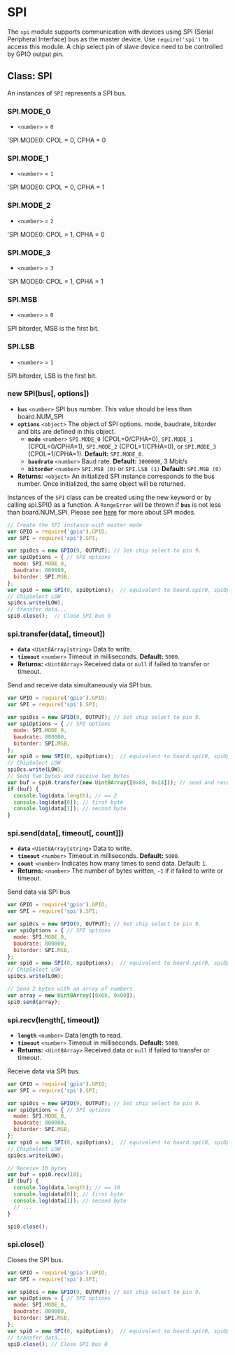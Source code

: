 # SPI

The `spi` module supports communication with devices using SPI \(Serial Peripheral Interface\) bus as the master device. Use `require('spi')` to access this module. A chip select pin of slave device need to be controlled by GPIO output pin.

## Class: SPI

An instances of `SPI` represents a SPI bus.

### SPI.MODE\_0

* `<number>` = `0`

'SPI MODE0: CPOL = 0, CPHA = 0

### SPI.MODE\_1

* `<number>` = `1`

'SPI MODE0: CPOL = 0, CPHA = 1

### SPI.MODE\_2

* `<number>` = `2`

'SPI MODE0: CPOL = 1, CPHA = 0

### SPI.MODE\_3

* `<number>` = `3`

'SPI MODE0: CPOL = 1, CPHA = 1

### SPI.MSB

* `<number>` = `0`

SPI bitorder, MSB is the first bit.

### SPI.LSB

* `<number>` = `1`

SPI bitorder, LSB is the first bit.

### new SPI\(bus\[, options\]\)

* **`bus`** `<number>` SPI bus number. This value should be less than board.NUM\_SPI
* **`options`** `<object>` The object of SPI options. mode,  baudrate, bitorder and bits are defined in this object.
  * **`mode`** `<number>` `SPI.MODE_0` \(CPOL=0/CPHA=0\), `SPI.MODE_1` \(CPOL=0/CPHA=1\), `SPI.MODE_2` \(CPOL=1/CPHA=0\), or `SPI.MODE_3` \(CPOL=1/CPHA=1\). **Default:** `SPI.MODE_0`.
  * **`baudrate`** `<number>` Baud rate. **Default:** `3000000`, 3 Mbit/s
  * **`bitorder`** `<number>` `SPI.MSB (0)` or `SPI.LSB (1)`  **Default:** `SPI.MSB (0)`
* **Returns:** `<object>` An initialized SPI instance corresponds to the bus number. Once initialized, the same object will be returned.

Instances of the `SPI` class can be created using the new keyword or by calling spi.SPI\(\) as a function. A `RangeError` will be thrown if **`bus`** is not less than board.NUM\_SPI. Please see [here](https://en.wikipedia.org/wiki/Serial_Peripheral_Interface#Clock_polarity_and_phase) for more about SPI modes.

```javascript
// Create the SPI instance with master mode 
var GPIO = require('gpio').GPIO;
var SPI = require('spi').SPI;

var spi0cs = new GPIO(9, OUTPUT); // Set chip select to pin 9.
var spiOptions = { // SPI options
  mode: SPI.MODE_0,
  baudrate: 800000,
  bitorder: SPI.MSB,
};
var spi0 = new SPI(0, spiOptions);  // equivalent to board.spi(0, spiOptions);
// ChipSelect LOW
spi0cs.write(LOW);
// transfer data...
spi0.close();  // Close SPI bus 0
```

### spi.transfer\(data\[, timeout\]\)

* **`data`** `<Uint8Array|string>` Data to write.
* **`timeout`** `<number>` Timeout in milliseconds. **Default:** `5000`.
* **Returns:** `<Uint8Array>` Received data or `null` if failed to transfer or timeout.

Send and receive data simultaneously via SPI bus.

```javascript
var GPIO = require('gpio').GPIO;
var SPI = require('spi').SPI;

var spi0cs = new GPIO(9, OUTPUT); // Set chip select to pin 9.
var spiOptions = { // SPI options
  mode: SPI.MODE_0,
  baudrate: 800000,
  bitorder: SPI.MSB,
};
var spi0 = new SPI(0, spiOptions);  // equivalent to board.spi(0, spiOptions);
// ChipSelect LOW
spi0cs.write(LOW);
// Send two bytes and receive two bytes
var buf = spi0.transfer(new Uint8Array([0x88, 0x24])); // send and receive two byte data.
if (buf) {
  console.log(data.length); // == 2
  console.log(data[0]); // first byte
  console.log(data[1]); // second byte
}
```

### spi.send\(data\[, timeout\[, count\]\]\)

* **`data`** `<Uint8Array|string>` Data to write.
* **`timeout`** `<number>` Timeout in milliseconds. **Default:** `5000`.
* **`count`** `<number>` Indicates how many times to send data. Default: `1`.
* **Returns:** `<number>` The number of bytes written, `-1` if it failed to write or timeout.

Send data via SPI bus

```javascript
var GPIO = require('gpio').GPIO;
var SPI = require('spi').SPI;

var spi0cs = new GPIO(9, OUTPUT); // Set chip select to pin 9.
var spiOptions = { // SPI options
  mode: SPI.MODE_0,
  baudrate: 800000,
  bitorder: SPI.MSB,
};
var spi0 = new SPI(0, spiOptions);  // equivalent to board.spi(0, spiOptions);
// ChipSelect LOW
spi0cs.write(LOW);

// Send 2 bytes with an array of numbers
var array = new Uint8Array([0x6b, 0x00]);
spi0.send(array);
```

### spi.recv\(length\[, timeout\]\)

* **`length`** `<number>` Data length to read.
* **`timeout`** `<number>` Timeout in milliseconds. **Default:** `5000`.
* **Returns:** `<Uint8Array>` Received data or `null` if failed to transfer or timeout.

Receive data via SPI bus.

```javascript
var GPIO = require('gpio').GPIO;
var SPI = require('spi').SPI;

var spi0cs = new GPIO(9, OUTPUT); // Set chip select to pin 9.
var spiOptions = { // SPI options
  mode: SPI.MODE_0,
  baudrate: 800000,
  bitorder: SPI.MSB,
};
var spi0 = new SPI(0, spiOptions);  // equivalent to board.spi(0, spiOptions);
// ChipSelect LOW
spi0cs.write(LOW);

// Receive 10 bytes
var buf = spi0.recv(10);
if (buf) {
  console.log(data.length); // == 10
  console.log(data[0]); // first byte
  console.log(data[1]); // second byte
  // ...
}

spi0.close();
```

### spi.close\(\)

Closes the SPI bus.

```javascript
var GPIO = require('gpio').GPIO;
var SPI = require('spi').SPI;

var spi0cs = new GPIO(9, OUTPUT); // Set chip select to pin 9.
var spiOptions = { // SPI options
  mode: SPI.MODE_0,
  baudrate: 800000,
  bitorder: SPI.MSB,
};
var spi0 = new SPI(0, spiOptions);  // equivalent to board.spi(0, spiOptions);
// transfer data...
spi0.close(); // Close SPI bus 0
```



